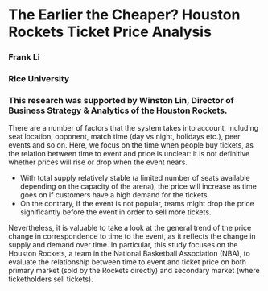 # The Earlier the Cheaper? Houston Rockets Ticket Price Analysis
### Frank Li
### Rice University

### This research was supported by Winston Lin, Director of Business Strategy & Analytics of the Houston Rockets.

There are a number of factors that the system takes into account, including seat location, opponent, match time (day vs night, holidays etc.), peer events and so on. Here, we focus on the time when people buy tickets, as the relation between time to event and price is unclear: it is not definitive whether prices will rise or drop when the event nears. 

- With total supply relatively stable (a limited number of seats available depending on the capacity of the arena), the price will increase as time goes on if customers have a high demand for the tickets. 
- On the contrary, if the event is not popular, teams might drop the price significantly before the event in order to sell more tickets. 

Nevertheless, it is valuable to take a look at the general trend of the price change in correspondence to time to the event, as it reflects the change in supply and demand over time. In particular, this study focuses on the Houston Rockets, a team in the National Basketball Association (NBA), to evaluate the relationship between time to event and ticket price on both primary market (sold by the Rockets directly) and secondary market (where ticketholders sell tickets).
